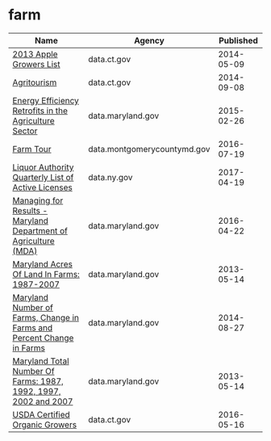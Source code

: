 # farm

Name | Agency | Published
---- | ---- | ---------
[2013 Apple Growers List](../socrata/k7hr-c5u6.md) | data.ct.gov | 2014-05-09
[Agritourism](../socrata/q79s-2vp7.md) | data.ct.gov | 2014-09-08
[Energy Efficiency Retrofits in the Agriculture Sector](../socrata/9fqr-i344.md) | data.maryland.gov | 2015-02-26
[Farm Tour](../socrata/pc9u-imet.md) | data.montgomerycountymd.gov | 2016-07-19
[Liquor Authority Quarterly List of Active Licenses](../socrata/hrvs-fxs2.md) | data.ny.gov | 2017-04-19
[Managing for Results - Maryland Department of Agriculture (MDA)](../socrata/85fh-5hyc.md) | data.maryland.gov | 2016-04-22
[Maryland Acres Of Land In Farms: 1987-2007](../socrata/avw9-p253.md) | data.maryland.gov | 2013-05-14
[Maryland Number of Farms, Change in Farms and Percent Change in Farms](../socrata/ewiz-p5uf.md) | data.maryland.gov | 2014-08-27
[Maryland Total Number Of Farms: 1987, 1992, 1997, 2002 and 2007](../socrata/xekf-g3h9.md) | data.maryland.gov | 2013-05-14
[USDA Certified Organic Growers](../socrata/2fa6-zgve.md) | data.ct.gov | 2016-05-16

